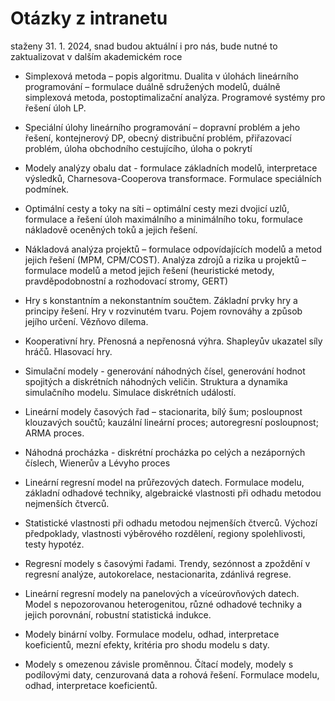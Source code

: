 # Otázky z intranetu 
staženy 31. 1. 2024, snad budou aktuální i pro nás, bude nutné to zaktualizovat v dalším akademickém roce 

- Simplexová metoda – popis algoritmu. Dualita v úlohách lineárního programování – formulace duálně sdružených modelů, duálně simplexová metoda, postoptimalizační analýza. Programové systémy pro řešení úloh LP.

- Speciální úlohy lineárního programování – dopravní problém a jeho řešení, kontejnerový DP, obecný distribuční problém, přiřazovací problém, úloha obchodního cestujícího, úloha o pokrytí

- Modely analýzy obalu dat - formulace základních modelů, interpretace výsledků, Charnesova-Cooperova transformace. Formulace speciálních podmínek.

- Optimální cesty a toky na síti – optimální cesty mezi dvojicí uzlů, formulace a řešení úloh maximálního a minimálního toku, formulace nákladově oceněných toků a jejich řešení.

- Nákladová analýza projektů – formulace odpovídajících modelů a metod jejich řešení (MPM, CPM/COST). Analýza zdrojů a rizika u projektů – formulace modelů a metod jejich řešení (heuristické metody, pravděpodobnostní a rozhodovací stromy, GERT)

- Hry s konstantním a nekonstantním součtem. Základní prvky hry a principy řešení. Hry v rozvinutém tvaru. Pojem rovnováhy a způsob jejího určení. Vězňovo dilema.

- Kooperativní hry. Přenosná a nepřenosná výhra. Shapleyův ukazatel síly hráčů. Hlasovací hry.

- Simulační modely - generování náhodných čísel, generování hodnot spojitých a diskrétních náhodných veličin. Struktura a dynamika simulačního modelu. Simulace diskrétních událostí.

- Lineární modely časových řad – stacionarita, bílý šum; posloupnost klouzavých součtů; kauzálnı́ lineárnı́ proces; autoregresnı́ posloupnost; ARMA proces. 

- Náhodná procházka - diskrétní procházka po celých a nezáporných číslech, Wienerův a Lévyho proces

- Lineární regresní model na průřezových datech. Formulace modelu, základní odhadové techniky, algebraické vlastnosti při odhadu metodou nejmenších čtverců.

- Statistické vlastnosti při odhadu metodou nejmenších čtverců. Výchozí předpoklady, vlastnosti výběrového rozdělení, regiony spolehlivosti, testy hypotéz.

- Regresní modely s časovými řadami. Trendy, sezónnost a zpoždění v regresní analýze, autokorelace, nestacionarita, zdánlivá regrese.

- Lineární regresní modely na panelových a víceúrovňových datech. Model s nepozorovanou heterogenitou, různé odhadové techniky a jejich porovnání, robustní statistická indukce.

- Modely binární volby. Formulace modelu, odhad, interpretace koeficientů, mezní efekty, kritéria pro shodu modelu s daty.

- Modely s omezenou závisle proměnnou. Čítací modely, modely s podílovými daty, cenzurovaná data a rohová řešení. Formulace modelu, odhad, interpretace koeficientů.
